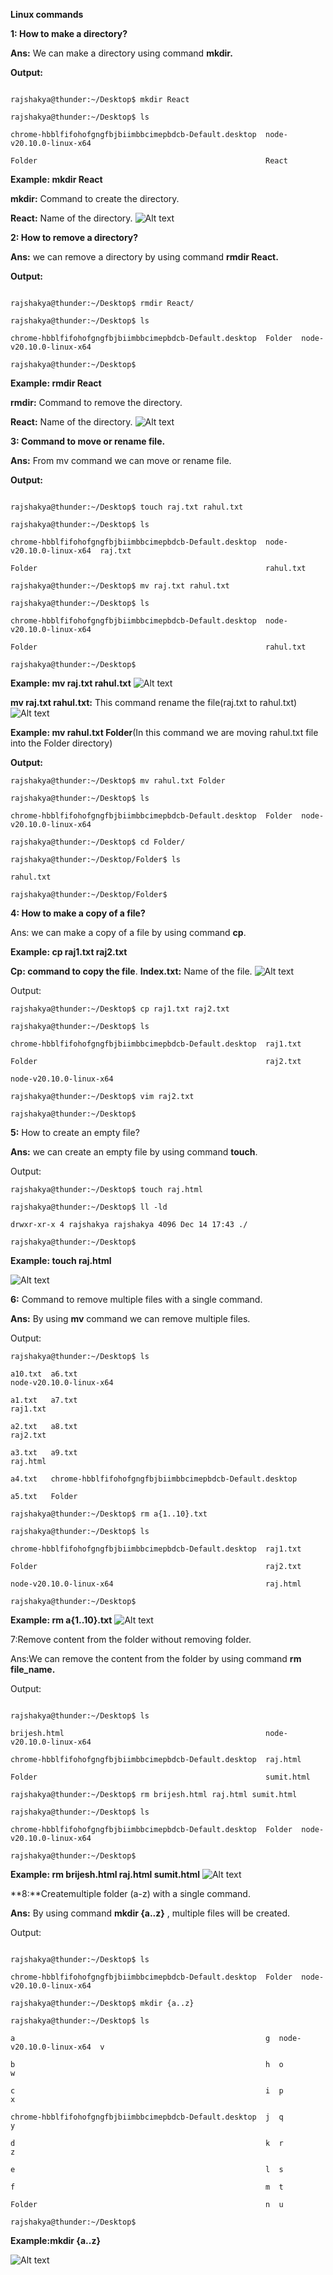 ﻿**Linux commands**

**1: How to make a directory?**

**Ans:**  We can make a directory using command **mkdir.**

**Output:**

```

rajshakya@thunder:~/Desktop$ mkdir React

rajshakya@thunder:~/Desktop$ ls

chrome-hbblfifohofgngfbjbiimbbcimepbdcb-Default.desktop  node-v20.10.0-linux-x64

Folder                                                   React

```

**Example: mkdir React**

**mkdir:** Command to create the directory.

**React:** Name of the directory.
![Alt text](<Screenshot from 2023-12-14 15-04-09.png>)


**2: How to remove a directory?**

**Ans:** we can remove a directory by using command **rmdir React.**

**Output:**

```

rajshakya@thunder:~/Desktop$ rmdir React/

rajshakya@thunder:~/Desktop$ ls

chrome-hbblfifohofgngfbjbiimbbcimepbdcb-Default.desktop  Folder  node-v20.10.0-linux-x64

rajshakya@thunder:~/Desktop$ 

```

**Example: rmdir React**

**rmdir:** Command to remove the directory.

**React:** Name of the directory.
![Alt text](<Screenshot from 2023-12-14 15-06-53.png>)


**3: Command to move or rename file.**

**Ans:** From mv command we can move or rename file.

**Output:**

```

rajshakya@thunder:~/Desktop$ touch raj.txt rahul.txt

rajshakya@thunder:~/Desktop$ ls

chrome-hbblfifohofgngfbjbiimbbcimepbdcb-Default.desktop  node-v20.10.0-linux-x64  raj.txt

Folder                                                   rahul.txt

rajshakya@thunder:~/Desktop$ mv raj.txt rahul.txt

rajshakya@thunder:~/Desktop$ ls

chrome-hbblfifohofgngfbjbiimbbcimepbdcb-Default.desktop  node-v20.10.0-linux-x64

Folder                                                   rahul.txt

rajshakya@thunder:~/Desktop$ 

```

**Example: mv raj.txt rahul.txt**
![Alt text](<Screenshot from 2023-12-14 15-12-07.png>)

**mv raj.txt rahul.txt:** This command rename the file(raj.txt to rahul.txt)
![Alt text](<Screenshot from 2023-12-14 15-18-54.png>)

**Example: mv rahul.txt Folder**(In this command we are moving rahul.txt file into the Folder directory)

**Output:**

```
rajshakya@thunder:~/Desktop$ mv rahul.txt Folder

rajshakya@thunder:~/Desktop$ ls

chrome-hbblfifohofgngfbjbiimbbcimepbdcb-Default.desktop  Folder  node-v20.10.0-linux-x64

rajshakya@thunder:~/Desktop$ cd Folder/

rajshakya@thunder:~/Desktop/Folder$ ls

rahul.txt

rajshakya@thunder:~/Desktop/Folder$

```



**4: How to make a copy of a file?**

Ans: we can make a copy of a file by using command **cp**. 

**Example: cp raj1.txt raj2.txt** 

**Cp: command to copy the file**.
**Index.txt:** Name of the file.
![Alt text](<Screenshot from 2023-12-14 17-12-15-1.png>)

Output:

```
rajshakya@thunder:~/Desktop$ cp raj1.txt raj2.txt 

rajshakya@thunder:~/Desktop$ ls

chrome-hbblfifohofgngfbjbiimbbcimepbdcb-Default.desktop  raj1.txt

Folder                                                   raj2.txt

node-v20.10.0-linux-x64

rajshakya@thunder:~/Desktop$ vim raj2.txt 

rajshakya@thunder:~/Desktop$ 

```

**5:** How to create an empty file?

**Ans:** we can create an empty file by using command **touch**.

Output:

```
rajshakya@thunder:~/Desktop$ touch raj.html

rajshakya@thunder:~/Desktop$ ll -ld

drwxr-xr-x 4 rajshakya rajshakya 4096 Dec 14 17:43 ./

rajshakya@thunder:~/Desktop$ 

```

**Example: touch raj.html**

![Alt text](<Screenshot from 2023-12-14 15-21-31.png>)


**6:** Command to remove multiple files with a single command.

**Ans:** By using **mv** command we can remove multiple files.


Output:

```
rajshakya@thunder:~/Desktop$ ls

a10.txt  a6.txt                                                   node-v20.10.0-linux-x64

a1.txt   a7.txt                                                   raj1.txt

a2.txt   a8.txt                                                   raj2.txt

a3.txt   a9.txt                                                   raj.html

a4.txt   chrome-hbblfifohofgngfbjbiimbbcimepbdcb-Default.desktop

a5.txt   Folder

rajshakya@thunder:~/Desktop$ rm a{1..10}.txt

rajshakya@thunder:~/Desktop$ ls

chrome-hbblfifohofgngfbjbiimbbcimepbdcb-Default.desktop  raj1.txt

Folder                                                   raj2.txt

node-v20.10.0-linux-x64                                  raj.html

rajshakya@thunder:~/Desktop$ 
```

**Example: rm a{1..10}.txt**
![Alt text](<Screenshot from 2023-12-14 16-56-36.png>)


7:Remove content from the folder without removing folder.

Ans:We can remove the content from the folder by using command  **rm file\_name.**

Output:

```

rajshakya@thunder:~/Desktop$ ls

brijesh.html                                             node-v20.10.0-linux-x64

chrome-hbblfifohofgngfbjbiimbbcimepbdcb-Default.desktop  raj.html

Folder                                                   sumit.html

rajshakya@thunder:~/Desktop$ rm brijesh.html raj.html sumit.html 

rajshakya@thunder:~/Desktop$ ls

chrome-hbblfifohofgngfbjbiimbbcimepbdcb-Default.desktop  Folder  node-v20.10.0-linux-x64

rajshakya@thunder:~/Desktop$ 

```

**Example: rm brijesh.html raj.html sumit.html**
![Alt text](<Screenshot from 2023-12-14 16-51-29.png>)


**8:**Createmultiple folder (a-z) with a single command.

**Ans:** By using command **mkdir {a..z}** , multiple files will be created.

Output:

```

rajshakya@thunder:~/Desktop$ ls

chrome-hbblfifohofgngfbjbiimbbcimepbdcb-Default.desktop  Folder  node-v20.10.0-linux-x64

rajshakya@thunder:~/Desktop$ mkdir {a..z}

rajshakya@thunder:~/Desktop$ ls

a                                                        g  node-v20.10.0-linux-x64  v

b                                                        h  o                        w

c                                                        i  p                        x

chrome-hbblfifohofgngfbjbiimbbcimepbdcb-Default.desktop  j  q                        y

d                                                        k  r                        z

e                                                        l  s

f                                                        m  t

Folder                                                   n  u

rajshakya@thunder:~/Desktop$ 

```

**Example:mkdir {a..z}**

![Alt text](<Screenshot from 2023-12-14 17-02-54.png>)






